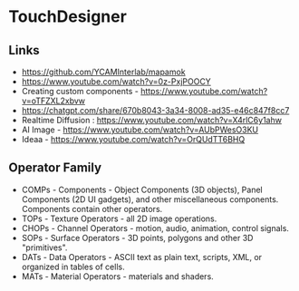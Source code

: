 # TouchDesigner

## Links
- https://github.com/YCAMInterlab/mapamok
- https://www.youtube.com/watch?v=0z-PxjPOOCY
- Creating custom components -  https://www.youtube.com/watch?v=oTFZXL2xbvw
- https://chatgpt.com/share/670b8043-3a34-8008-ad35-e46c847f8cc7
- Realtime Diffusion : https://www.youtube.com/watch?v=X4rlC6y1ahw
- AI Image - https://www.youtube.com/watch?v=AUbPWesO3KU
- Ideaa  - https://www.youtube.com/watch?v=OrQUdTT6BHQ


## Operator Family 
- COMPs - Components - Object Components (3D objects), Panel Components (2D UI gadgets), and other miscellaneous components. Components contain other operators.
- TOPs - Texture Operators - all 2D image operations.
- CHOPs - Channel Operators - motion, audio, animation, control signals.
- SOPs - Surface Operators - 3D points, polygons and other 3D "primitives".
- DATs - Data Operators - ASCII text as plain text, scripts, XML, or organized in tables of cells.
- MATs - Material Operators - materials and shaders.

